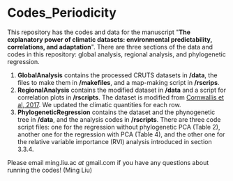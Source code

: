 # Codes_Periodicity

This repository has the codes and data for the manuscript "__The explanatory power of climatic datasets: environmental predictability, correlations, and adaptation__".  There are three sections of the data and codes in this repository: global analysis, regional analysis, and phylogenetic regression. 

1. __GlobalAnalysis__ contains the processed CRUTS datasets in __/data__, the files to make them in __/makefiles__, and a map-making script in __/rscrips__.
2. __RegionalAnalysis__ contains the modified dataset in __/data__ and a script for correlation plots in __/rscripts__. The dataset is modified from [Cornwallis et al, 2017](https://www.nature.com/articles/s41559-016-0057). We updated the climatic quantities for each row.
3. __PhylogeneticRegression__ contains the dataset and the phynogenetic tree in __/data__, and the analysis codes in __/rscripts__. There are three code script files: one for the regression without phylogenetic PCA (Table 2), another one for the regression with PCA (Table 4), and the other one for the relative variable importance (RVI) analysis introduced in section 3.3.4.

Please email ming.liu.ac *at* gmail.com if you have any questions about running the codes! (Ming Liu)
